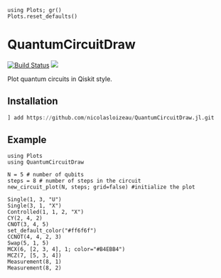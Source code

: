 ```@setup index
using Plots; gr()
Plots.reset_defaults()
```

# QuantumCircuitDraw

[![Build Status](https://github.com/nicolasloizeau/QuantumCircuitDraw.jl/actions/workflows/CI.yml/badge.svg?branch=main)](https://github.com/nicolasloizeau/QuantumCircuitDraw.jl/actions/workflows/CI.yml?query=branch%3Amain)
[![](https://img.shields.io/badge/docs-dev-blue.svg)](https://nicolasloizeau.github.io/QuantumCircuitDraw.jl/dev)


Plot quantum circuits in Qiskit style.

## Installation
```julia
] add https://github.com/nicolasloizeau/QuantumCircuitDraw.jl.git
```


## Example

```@example index
using Plots
using QuantumCircuitDraw

N = 5 # number of qubits
steps = 8 # number of steps in the circuit
new_circuit_plot(N, steps; grid=false) #initialize the plot

Single(1, 3, "U")
Single(3, 1, "X")
Controlled(1, 1, 2, "X")
CY(2, 4, 2)
CNOT(3, 4, 5)
set_default_color("#ff6f6f")
CCNOT(4, 4, 2, 3)
Swap(5, 1, 5)
MCX(6, [2, 3, 4], 1; color="#B4EBB4")
MCZ(7, [5, 3, 4])
Measurement(8, 1)
Measurement(8, 2)
```
